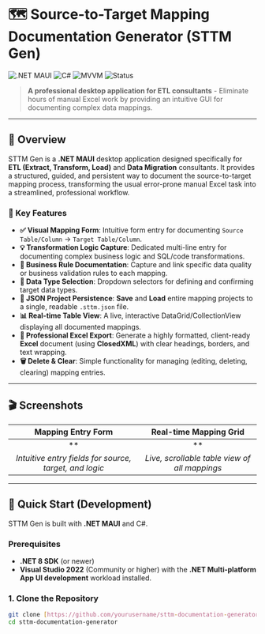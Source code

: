 # 🗺️ Source-to-Target Mapping Documentation Generator (STTM Gen)
![.NET MAUI](https://img.shields.io/badge/.NET_MAUI-CrossPlatform-purple.svg)
![C#](https://img.shields.io/badge/C%23-10%2B-512BD4.svg)
![MVVM](https://img.shields.io/badge/Architecture-MVVM-green.svg)
![Status](https://img.shields.io/badge/Status-In_Development-yellow.svg)

> **A professional desktop application for ETL consultants** - Eliminate hours of manual Excel work by providing an intuitive GUI for documenting complex data mappings.

---

## 🎯 Overview

STTM Gen is a **.NET MAUI** desktop application designed specifically for **ETL (Extract, Transform, Load)** and **Data Migration** consultants. It provides a structured, guided, and persistent way to document the source-to-target mapping process, transforming the usual error-prone manual Excel task into a streamlined, professional workflow.

### 🌟 Key Features

* **✅ Visual Mapping Form**: Intuitive form entry for documenting `Source Table/Column` $\to$ `Target Table/Column`.
* **💡 Transformation Logic Capture**: Dedicated multi-line entry for documenting complex business logic and SQL/code transformations.
* **📑 Business Rule Documentation**: Capture and link specific data quality or business validation rules to each mapping.
* **🔢 Data Type Selection**: Dropdown selectors for defining and confirming target data types.
* **💾 JSON Project Persistence**: **Save** and **Load** entire mapping projects to a single, readable `.sttm.json` file.
* **📊 Real-time Table View**: A live, interactive DataGrid/CollectionView displaying all documented mappings.
* **📄 Professional Excel Export**: Generate a highly formatted, client-ready **Excel** document (using **ClosedXML**) with clear headings, borders, and text wrapping.
* **🗑️ Delete & Clear**: Simple functionality for managing (editing, deleting, clearing) mapping entries.

---

## 🎬 Screenshots

| Mapping Entry Form | Real-time Mapping Grid |
| :---: | :---: |
| ** | ** |
| *Intuitive entry fields for source, target, and logic* | *Live, scrollable table view of all mappings* |

---

## 🚀 Quick Start (Development)

STTM Gen is built with **.NET MAUI** and C\#.

### Prerequisites

* **.NET 8 SDK** (or newer)
* **Visual Studio 2022** (Community or higher) with the **.NET Multi-platform App UI development** workload installed.

### 1. Clone the Repository

```bash
git clone [https://github.com/yourusername/sttm-documentation-generator.git](https://github.com/yourusername/sttm-documentation-generator.git)
cd sttm-documentation-generator
